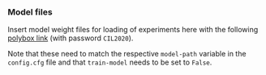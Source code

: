 ### Model files

Insert model weight files for loading of experiments here with the following [polybox link](https://polybox.ethz.ch/index.php/s/61AMzol0pBlbKCl) (with password `CIL2020`).

Note that these need to match the respective `model-path` variable in the `config.cfg` file and that `train-model` needs to be set to `False`.
